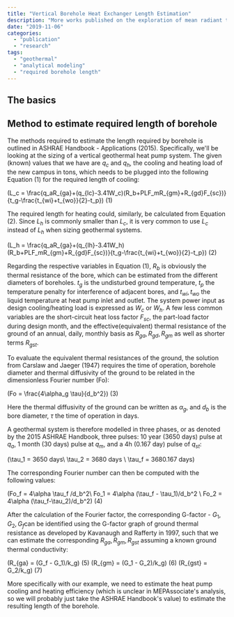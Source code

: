 ```yaml
---
title: "Vertical Borehole Heat Exchanger Length Estimation"
description: "More works published on the exploration of mean radiant temperature!"
date: "2019-11-06"
categories:
  - "publication"
  - "research"
tags:
  - "geothermal"
  - "analytical modeling"
  - "required borehole length"
---
```

The basics
-------------------------


Method to estimate required length of borehole
-------------------------
The methods required to estimate the length required by borehole is outlined in ASHRAE Handbook - Applications (2015). Specifically, we'll be looking at the sizing of a vertical geothermal heat pump system. The given (known) values that we have are $q_c$ and $q_h$, the cooling and heating load of the new campus in tons, which needs to be plugged into the following Equation (1) for the required length of cooling:

\(L_c = \frac{q_aR_{ga}+(q_{lc}-3.41W_c)(R_b+PLF_mR_{gm}+R_{gd}F_{sc})}{t_g-\frac{t_{wi}+t_{wo}}{2}-t_p}\) (1)

The required length for heating could, similarly, be calculated from Equation (2). Since $L_h$ is commonly smaller than $L_c$, it is very common to use $L_c$ instead of $L_h$ when sizing geothermal systems. 

\(L_h = \frac{q_aR_{ga}+(q_{lh}-3.41W_h)(R_b+PLF_mR_{gm}+R_{gd}F_{sc})}{t_g-\frac{t_{wi}+t_{wo}}{2}-t_p}\) (2)

Regarding the respective variables in Equation (1), $R_b$ is obviously the thermal resistance of the bore, which can be estimated from the different diameters of boreholes. $t_g$ is the undisturbed ground temperature, $t_p$ the temperature penalty for interference of adjacent bores, and $t_{wi},t_{wo}$ the liquid temperature at heat pump inlet and outlet. The system power input as design cooling/heating load is expressed as $W_c$ or $W_h$. A few less common variables are the short-circuit heat loss factor $F_{sc}$, the part-load factor during design month, and the effective(equivalent) thermal resistance of the ground of an annual, daily, monthly basis as $R_{ga},R_{gd},R_{gm}$ as well as shorter terms $R_{gst}$. 

To evaluate the equivalent thermal resistances of the ground, the solution from Carslaw and Jaeger (1947) requires the time of operation, borehole diameter and thermal diffusivity of the ground to be related in the dimensionless Fourier number (Fo):

\(Fo = \frac{4\alpha_g \tau}{d_b^2}\)    (3)

Here the thermal diffusivity of the ground can be written as $\alpha_g$, and $d_b$ is the bore diameter, $\tau$ the time of operation in days. 

A geothermal system is therefore modelled in three phases, or as denoted by the 2015 ASHRAE Handbook, three pulses: 10 year (3650 days) pulse at $q_a$, 1 month (30 days) pulse at $q_m$, and a 4h (0.167 day) pulse of $q_{st}$:

\(\tau_1 = 3650 days\\ \tau_2 = 3680 days \\ \tau_f = 3680.167 days\)

The corresponding Fourier number can then be computed with the following values:

\(Fo_f = 4\alpha \tau_f /d_b^2\\ Fo_1 = 4\alpha (\tau_f - \tau_1)/d_b^2 \\ Fo_2 = 4\alpha (\tau_f-\tau_2)/d_b^2\)    (4)

After the calculation of the Fourier factor, the corresponding G-factor - $G_1, G_2, G_f$can be identified using the G-factor graph of ground thermal resistance as developed by Kavanaugh and Rafferty in 1997, such that we can estimate the corresponding $R_{ga}, R_{gm},R_{gst}$ assuming a known ground thermal conductivity:

\(R_{ga} = (G_f - G_1)/k_g\)     (5)
\(R_{gm} = (G_1 - G_2)/k_g\)     (6)
\(R_{gst} = G_2/k_g\)            (7)

More specifically with our example, we need to estimate the heat pump cooling and heating efficiency (which is unclear in MEPAssociate's analysis, so we will probably just take the ASHRAE Handbook's value) to estimate the resulting length of the borehole. 
